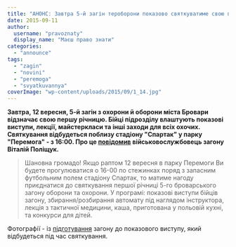 ```yaml
---
title: "АНОНС: Завтра 5-й загін тероборони показово святкуватиме свою першу річницю"
date: 2015-09-11
author: 
  username: "pravoznaty"
  display_name: "Маєш право знати"
categories: 
  - "announce"
tags: 
  - "zagin"
  - "novini"
  - "peremoga"
  - "svyatkuvannya"
coverImage: "wp-content/uploads/2015/09/1_14.jpg"
---
```


**Завтра, 12 вересня, 5-й загін з охорони й оборони міста Бровари відзначає свою першу річницю. Бійці підрозділу влаштують показові виступи, лекції, майстеркласи та інші заходи для всіх охочих. Святкування відбудеться поблизу стадіону "Спартак" у парку "Перемога" - з 16:00. Про це [повідомив](https://www.facebook.com/groups/brovary/permalink/1103903889639576/) військовослужбовець загону Віталій Поліщук.**

> Шановна громадо! Якщо раптом 12 вересня в парку Перемоги Ви будете прогулюватися о 16-00 по стежинках поряд з запасним футбольним полем стадіону Спартак, то матиме нагоду приєднатися до святкування першої річниці 5-го броварського загону оборони та охорони. У програмі: показові виступи бійців загону, збирання/розбирання автомату під наглядом інструктора, лекція з тактичної медицини, каша, приготована у польовій кухні, та конкурси для дітей.

Фотографії - із [підготування](http://www.brovary5.kiev.ua/index.php/novini/item/86-pidgotovka-do-svyatkuvannya-richnitsi-zagonu) загону до показового виступу, який відбудеться під час святкування.
